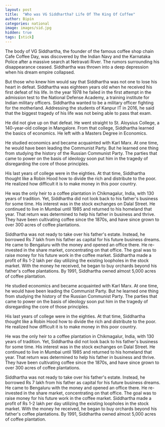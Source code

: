 ```yaml
---
layout: post
title:  "Who was VG Siddhartha? Life Of The King Of Coffee"
author: Bipin
categories: national
image: images/sid.jpg
hidden: true
tags: [stick]
---
```

The body of VG Siddhartha, the founder of the famous coffee shop chain Cafe Coffee Day, was discovered by the Indian Navy and the Karnataka Police after a massive search at Netravati River. The rumors surrounding his disappearance ceased. Siddhartha was thrown into a deep depression when his dream empire collapsed. 

But those who knew him would say that Siddhartha was not one to lose his heart in defeat. Siddhartha was eighteen years old when he received his first defeat of his life. In the year 1978 he failed in the first attempt in the admission test to the National Defense Academy, a training institute for Indian military officers. Siddhartha wanted to be a military officer fighting for the motherland. Addressing the students of Kanpur IT in 2016, he said that the biggest tragedy of his life was not being able to pass that exam. 

He did not give up on that defeat. He went straight to St. Aloysius College, a 140-year-old college in Mangalore. From that college, Siddhartha learned the basics of economics. He left with a Masters Degree in Economics.

He studied economics and became acquainted with Karl Marx. At one time, he would have been leading the Communist Party. But he learned one thing from studying the history of the Russian Communist Party. The parties that came to power on the basis of ideology soon put him in the tragedy of disregarding the core of those principles. 

His last years of college were in the eighties. At that time, Siddhartha thought like a Robin Hood how to divide the rich and distribute to the poor. He realized how difficult it is to make money in this poor country. 

He was the only heir to a coffee plantation in Chikmagalur, India, with 130 years of tradition. Yet, Siddhartha did not look back to his father's business for some time. His interest was in the stock exchanges on Dalal Street. He continued to live in Mumbai until 1985 and returned to his homeland that year. That return was determined to help his father in business and thrive. They have been cultivating coffee since the 1870s, and have since grown to over 300 acres of coffee plantations. 



Siddhartha was not ready to take over his father's estate. Instead, he borrowed Rs 7 lakh from his father as capital for his future business dreams. He came to Bengaluru with the money and opened an office there. He re-invested in the share market, concentrating on that office. The goal was to raise money for his future work in the coffee market. Siddhartha made a profit of Rs 1-2 lakh per day utilizing the existing loopholes in the stock market. With the money he received, he began to buy orchards beyond his father's coffee plantations. By 1991, Siddhartha owned almost 5,000 acres of coffee plantation. 

He studied economics and became acquainted with Karl Marx. At one time, he would have been leading the Communist Party. But he learned one thing from studying the history of the Russian Communist Party. The parties that came to power on the basis of ideology soon put him in the tragedy of disregarding the core of those principles. 

His last years of college were in the eighties. At that time, Siddhartha thought like a Robin Hood how to divide the rich and distribute to the poor. He realized how difficult it is to make money in this poor country. 

He was the only heir to a coffee plantation in Chikmagalur, India, with 130 years of tradition. Yet, Siddhartha did not look back to his father's business for some time. His interest was in the stock exchanges on Dalal Street. He continued to live in Mumbai until 1985 and returned to his homeland that year. That return was determined to help his father in business and thrive. They have been cultivating coffee since the 1870s, and have since grown to over 300 acres of coffee plantations. 



Siddhartha was not ready to take over his father's estate. Instead, he borrowed Rs 7 lakh from his father as capital for his future business dreams. He came to Bengaluru with the money and opened an office there. He re-invested in the share market, concentrating on that office. The goal was to raise money for his future work in the coffee market. Siddhartha made a profit of Rs 1-2 lakh per day utilizing the existing loopholes in the stock market. With the money he received, he began to buy orchards beyond his father's coffee plantations. By 1991, Siddhartha owned almost 5,000 acres of coffee plantation.
